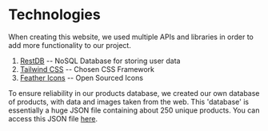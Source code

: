 # Technologies
When creating this website, we used multiple APIs and libraries in order to add more functionality to our project.
1. [RestDB](https://restdb.io/) -- NoSQL Database for storing user data
2. [Tailwind CSS](https://tailwindcss.com/) -- Chosen CSS Framework
3. [Feather Icons](https://feathericons.com/) -- Open Sourced Icons

To ensure reliability in our products database, we created our own database of products, with data and images taken from the web. This 'database' is essentially a huge JSON file containing about 250 unique products. You can access this JSON file [here](https://assets.ethanchew.com/main.json).